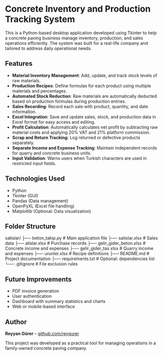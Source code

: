 # Concrete Inventory and Production Tracking System

This is a Python-based desktop application developed using Tkinter to help a concrete paving business manage inventory, production, and sales operations efficiently. The system was built for a real-life company and tailored to address daily operational needs.

## Features

- **Material Inventory Management**: Add, update, and track stock levels of raw materials.
- **Production Recipes**: Define formulas for each product using multiple materials and percentages.
- **Automated Stock Reduction**: Raw materials are automatically deducted based on production formulas during production entries.
- **Sales Recording**: Record each sale with product, quantity, and date information.
- **Excel Integration**: Save and update sales, stock, and production data in Excel format for easy access and editing.
- **Profit Calculation**: Automatically calculates net profit by subtracting raw material costs and applying 20% VAT and 21% platform commission.
- **Scrap and Return Tracking**: Log returned or defective products separately.
- **Separate Income and Expense Tracking**: Maintain independent records for quarry and concrete business units.
- **Input Validation**: Warns users when Turkish characters are used in restricted input fields.

## Technologies Used

- Python
- Tkinter (GUI)
- Pandas (Data management)
- OpenPyXL (Excel file handling)
- Matplotlib (Optional: Data visualization)

## Folder Structure

satislar/
├── beton_takip.py # Main application file
├── satislar.xlsx # Sales data
├── alislar.xlsx # Purchase records
├── gelir_gider_beton.xlsx # Concrete income and expenses
├── gelir_gider_tas.xlsx # Quarry income and expenses
├── urunler.xlsx # Recipe definitions
├── README.md # Project documentation
├── requirements.txt # Optional: dependencies list
└── .gitignore # File exclusion rules


## Future Improvements

- PDF invoice generation
- User authentication
- Dashboard with summary statistics and charts
- Web or mobile-based interface

## Author

**Reyyan Gürer** – [github.com/reygurer](https://github.com/reygurer)

This project was developed as a practical tool for managing operations in a family-owned concrete paving company.
